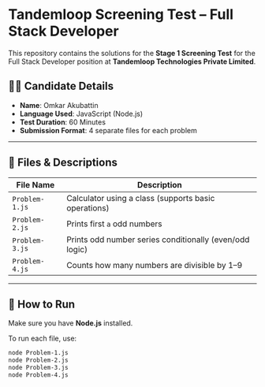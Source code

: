 # Tandemloop Screening Test – Full Stack Developer

This repository contains the solutions for the **Stage 1 Screening Test** for the Full Stack Developer position at **Tandemloop Technologies Private Limited**.

## 👨‍💻 Candidate Details

- **Name**: Omkar Akubattin
- **Language Used**: JavaScript (Node.js)
- **Test Duration**: 60 Minutes
- **Submission Format**: 4 separate files for each problem

---

## 📁 Files & Descriptions

| File Name       | Description                                             |
|-----------------|---------------------------------------------------------|
| `Problem-1.js`  | Calculator using a class (supports basic operations)   |
| `Problem-2.js`  | Prints first `a` odd numbers                            |
| `Problem-3.js`  | Prints odd number series conditionally (even/odd logic)|
| `Problem-4.js`  | Counts how many numbers are divisible by 1–9           |

---

## 🚀 How to Run

Make sure you have **Node.js** installed.

To run each file, use:

```bash
node Problem-1.js
node Problem-2.js
node Problem-3.js
node Problem-4.js
